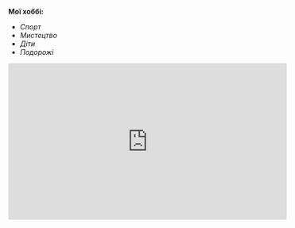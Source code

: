 
**Мої хоббі:**

*   _Спорт_
*   _Мистецтво_
*   _Діти_
*   _Подорожі_
<iframe width="560" height="315" src="https://www.youtube.com/embed/zyZAMR56mXY" title="YouTube video player" frameborder="0" allow="accelerometer; autoplay; clipboard-write; encrypted-media; gyroscope; picture-in-picture" allowfullscreen></iframe>

